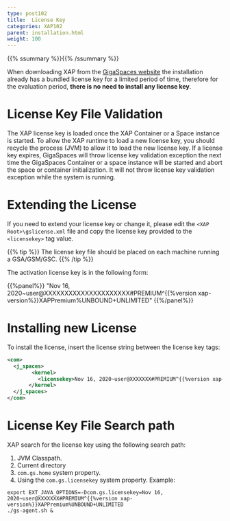 ```yaml
---
type: post102
title:  License Key
categories: XAP102
parent: installation.html
weight: 100
---
```


{{% ssummary %}}{{% /ssummary %}}


When downloading   XAP from the [GigaSpaces website](http://www.gigaspaces.com/LatestProductVersion) the installation already has a bundled license key for a limited period of time, therefore for the evaluation period, **there is no need to install any license key**.

# License Key File Validation

The XAP license key is loaded once the XAP Container or a Space instance is started. To allow the XAP runtime to load a new license key, you should recycle the process (JVM) to allow it to load the new license key. If a license key expires, GigaSpaces will throw license key validation exception the next time the GigaSpaces Container or a space instance will be started and abort the space or container initialization. It will not throw license key validation exception while the system is running.

# Extending the License

If you need to extend your license key or change it, please edit the `<XAP Root>\gslicense.xml` file and copy the license key provided to the `<licensekey>` tag value.

{{% tip %}}
The license key file should be placed on each machine running a GSA/GSM/GSC.
{{% /tip %}}

The activation license key is in the following form:

{{%panel%}}
"Nov 16, 2020~user@XXXXXXXXXXXXXXXXXXXXX#PREMIUM^{{%version xap-version%}}XAPPremium%UNBOUND+UNLIMITED"
{{%/panel%}}

# Installing new License

To install the license, insert the license string between the license key tags:


```xml
<com>
  <j_spaces>
        <kernel>
          <licensekey>Nov 16, 2020~user@XXXXXXX#PREMIUM^{{%version xap-version%}}XAPPremium%UNBOUND+UNLIMITED</licensekey>
       </kernel>
  </j_spaces>
</com>
```

# License Key File Search path

XAP search for the license key using the following search path:

1. JVM Classpath.
1. Current directory
1. `com.gs.home` system property.
1. Using the `com.gs.licensekey` system property. Example:


```console
export EXT_JAVA_OPTIONS=-Dcom.gs.licensekey=Nov 16, 2020~user@XXXXXXX#PREMIUM^{{%version xap-version%}}XAPPremium%UNBOUND+UNLIMITED
./gs-agent.sh &
```

